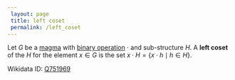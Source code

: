 ```yaml
---
 layout: page
 title: left coset
 permalink: /left_coset
---
```

Let $G$ be a [magma](https://defsmath.github.io/DefsMath/magma) with [binary operation](https://defsmath.github.io/DefsMath/binary_operation) $\cdot$ and sub-structure $H$. A **left coset** of the $H$ for the element $x\in G$ is the set $x\cdot H = \{x\cdot h\mid h \in H\}$.

Wikidata ID: [Q751969](https://www.wikidata.org/wiki/Q751969)